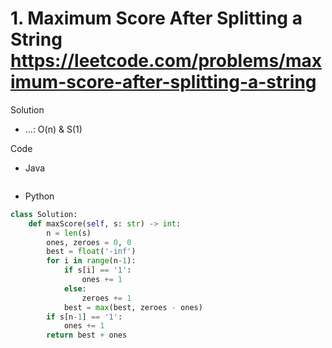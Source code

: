 # 1. Maximum Score After Splitting a String https://leetcode.com/problems/maximum-score-after-splitting-a-string

Solution

- ...: O(n) & S(1)

Code

- Java

```java

```

- Python

```python
class Solution:
    def maxScore(self, s: str) -> int:
        n = len(s)
        ones, zeroes = 0, 0
        best = float('-inf')
        for i in range(n-1):
            if s[i] == '1':
                ones += 1
            else:
                zeroes += 1
            best = max(best, zeroes - ones)
        if s[n-1] == '1':
            ones += 1
        return best + ones
```
